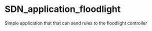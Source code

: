 # SDN_application_floodlight
Simple application that that can send rules to the floodlight controller 
